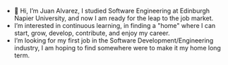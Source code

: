 - 👋 Hi, I’m Juan Alvarez, I studied Software Engineering at Edinburgh Napier University, and now I am ready for the leap to the job market.
- I’m interested in continuous learning, in finding a "home" where I can start, grow, develop, contribute, and enjoy my career. 
- I’m looking for my first job in the Software Development/Engineering industry, I am hoping to find somewhere were to make it my home long term.


<!---
Juanalvarez-Napier/Juanalvarez-Napier is a ✨ special ✨ repository because its `README.md` (this file) appears on your GitHub profile.
You can click the Preview link to take a look at your changes.
--->
